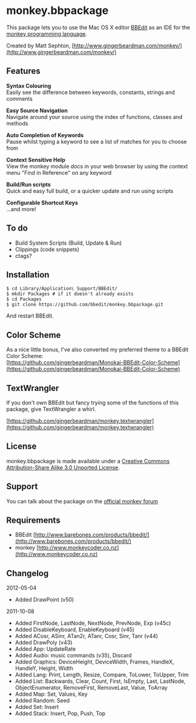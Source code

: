 monkey.bbpackage
================

This package lets you to use the Mac OS X editor [BBEdit](http://www.barebones.com/products/bbedit/) as an IDE for the [monkey programming language](http://www.monkeycoder.co.nz).

Created by Matt Sephton, [http://www.gingerbeardman.com/monkey/](http://www.gingerbeardman.com/monkey/)

## Features

**Syntax Colouring**  
Easily see the difference between keywords, constants, strings and comments

**Easy Source Navigation**  
Navigate around your source using the index of functions, classes and methods

**Auto Completion of Keywords**  
Pause whilst typing a keyword to see a list of matches for you to choose from

**Context Sensitive Help**  
View the monkey module docs in your web browser by using the context menu "Find in Reference" on any keyword

**Build/Run scripts**  
Quick and easy full build, or a quicker update and run using scripts

**Configurable Shortcut Keys**  
...and more!

## To do
* Build System Scripts (Build, Update & Run)
* Clippings (code snippets)
* ctags?

## Installation

    $ cd Library/Application\ Support/BBEdit/
    $ mkdir Packages # if it doesn't already exists
    $ cd Packages
    $ git clone https://github.com/bbedit/monkey.bbpackage.git

And restart BBEdit.

## Color Scheme
As a nice little bonus, I've also converted my preferred theme to a BBEdit Color Scheme:  
[https://github.com/gingerbeardman/Monokai-BBEdit-Color-Scheme](https://github.com/gingerbeardman/Monokai-BBEdit-Color-Scheme)

## TextWrangler
If you don't own BBEdit but fancy trying some of the functions of this package, give TextWrangler a whirl.

[https://github.com/gingerbeardman/monkey.textwrangler](https://github.com/gingerbeardman/monkey.textwrangler)

## License
monkey.bbpackage is made available under a [Creative Commons Attribution-Share Alike 3.0 Unported License](http://creativecommons.org/licenses/by-sa/3.0).

## Support
You can talk about the package on the [official monkey forum](http://www.monkeycoder.co.nz/Community/posts.php?topic=1320)

## Requirements
- BBEdit [http://www.barebones.com/products/bbedit/](http://www.barebones.com/products/bbedit/)
- monkey [http://www.monkeycoder.co.nz](http://www.monkeycoder.co.nz)

## Changelog

2012-05-04  
- Added DrawPoint (v50)  

2011-10-08  
- Added FirstNode, LastNode, NextNode, PrevNode, Exp (v45c)  
- Added DisableKeyboard, EnableKeyboard (v45)  
- Added ACosr, ASinr, ATan2r, ATanr, Cosr, Sinr, Tanr (v44)  
- Added DrawPoly (v43)  
- Added App: UpdateRate  
- Added Audio: music commands (v35), Discard  
- Added Graphics: DeviceHeight, DeviceWidth, Frames, HandleX, HandleY, Height, Width  
- Added Lang: Print, Length, Resize, Compare, ToLower, ToUpper, Trim  
- Added List: Backwards, Clear, Count, First, IsEmpty, Last, LastNode, ObjectEnumerator, RemoveFirst, RemoveLast, Value, ToArray  
- Added Map: Set, Values, Key  
- Added Random: Seed  
- Added Set: Insert  
- Added Stack: Insert, Pop, Push, Top  

